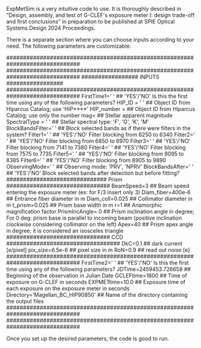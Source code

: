 ExpMetSim is a very intuitive code to use. It is thoroughly described in “Design, assembly, and test of G-CLEF's 
exposure meter I: design trade-off and first conclusions” in preparation to be published at SPIE Optical Systems 
Design 2024 Proceedings.

There is a separate section where you can choose inputs according to your need. The following parameters are 
customizable: 

##############################################################################
##############################################################################
#################                   INPUTS                   #################
##############################################################################
FirstTime1=' ' ## 'YES'/'NO' Is this the first time using any of the following parameters?
HIP_ID = ' ' ## Object ID from Hiparcus Catalog; use 'HIP****'
HIP_number =  ## Object ID from Hiparcus Catalog; use only the number
mag= ## Stellar apparent magnitude
SpectralType = ' ' ## Stellar spectral type: 'F', 'G', 'K', 'M' 
BlockBandsFilter=' ' ## Block selected bands as if there were filters in the system? 
Filter1=' ' ## 'YES'/'NO' Filter blocking from 6250 to 6340
Filter2=' ' ## 'YES'/'NO' Filter blocking from 6850 to 6970
Filter3=' ' ## 'YES'/'NO' Filter blocking from 7141 to 7380
Filter4=' ' ## 'YES'/'NO' Filter blocking from 7575 to 7735
Filter5=' ' ## 'YES'/'NO' Filter blocking from 8095 to 8385
Filter6=' ' ## 'YES'/'NO' Filter blocking from 8905 to 9890
ObservingMode=' ' ## Observing mode: 'PRV', 'NPRV'
BlockBandsAfter=' ' ## 'YES'/'NO' Block selected bands after detection but before fitting?
##############################      Prism      ###############################
BeamSpeed=3 ## Beam speed entering the exposure meter (ex: for F/3 insert only 3)
Diam_fiber=400e-6 ## Entrance fiber diameter in m
Diam_coll=0.025 ## Collimator diameter in m
t_prism=0.025 ## Prism base width in m
r=1 ## Anamorphic magnification factor
PrismIncAngle= 0 ## Prism inclination angle in degree; For 0 deg: prism base is parallel to incoming beam 
(positive inclination clockwise considering collimator on the left)
Apex=40 ## Prism apex angle in degree; it is considered an isosceles triangle
###############################     CCD     ##################################
DkC=0.1 ## dark current [e/pixel]
pix_size=6.5e-6 ## pixel size in m
RoN=0.9 ## read out noise [e]
##############################################################################
FirstTime2=' ' ## 'YES'/'NO' Is this the first time using any of the following parameters?
JDTime=2459453.726658 ## Beginning of the observation in Julian Date
GCLEFtime=1800 ## Time of exposure on G-CLEF in seconds
EXPMETtime=10.0 ## Exposure time of each exposure on the exposure meter in seconds
Directory='Magellan_BC_HIP90850' ## Name of the directory containing the output files
##############################################################################
##############################################################################


Once you set up the desired parameters, the code is good to run.
